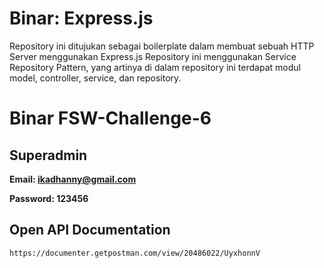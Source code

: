 # Binar: Express.js

Repository ini ditujukan sebagai boilerplate dalam membuat sebuah HTTP Server menggunakan Express.js
Repository ini menggunakan Service Repository Pattern, yang artinya di dalam repository ini terdapat modul model, controller, service, dan repository.

# Binar FSW-Challenge-6

## Superadmin

**Email: ikadhanny@gmail.com**

**Password: 123456**

## Open API Documentation

```http
https://documenter.getpostman.com/view/20486022/UyxhonnV
```
